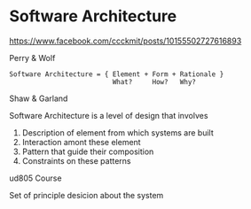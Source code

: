 # Software Architecture

https://www.facebook.com/ccckmit/posts/10155502727616893

Perry & Wolf

```
Software Architecture = { Element + Form + Rationale }
                          What?     How?   Why?
```         

Shaw & Garland

Software Architecture is a level of design that involves

1. Description of element from which systems are built
2. Interaction amont these element
3. Pattern that guide their composition
4. Constraints on these patterns

ud805 Course

Set of principle desicion about the system
